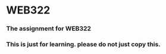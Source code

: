 # WEB322
### The assignment for WEB322
### This is just for learning. please do not just copy this.
